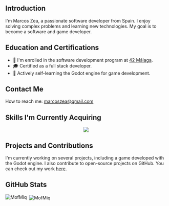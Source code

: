 ## Introduction

I'm Marcos Zea, a passionate software developer from Spain. I enjoy solving complex problems and learning new technologies. My goal is to become a software and game developer.

## Education and Certifications

 - 🌱 I'm enrolled in the software development program at [42 Málaga](https://www.42malaga.com/).
 - 🎓 Certified as a full stack developer.
 - 👾 Actively self-learning the Godot engine for game development.

## Contact Me

How to reach me: <a href="mailto:marcoszea@gmail.com">marcoszea@gmail.com</a>

## Skills I'm Currently Acquiring

<p align="center" dir="auto">
	<a href="https://skillicons.dev" rel="nofollow">
		<img src="https://skillicons.dev/icons?i=c,cpp,linux,git,github,godot,js,html,css,php,mysql,bootstrap" style="max-width: 100%;">
	</a>
</p>

## Projects and Contributions

I'm currently working on several projects, including a game developed with the Godot engine. I also contribute to open-source projects on GitHub. You can check out my work [here](https://github.com/MarcosZeaMoreno).

## GitHub Stats

<p><img align="left" src="https://github-readme-stats.vercel.app/api/top-langs?username=MarcosZeaMoreno&show_icons=true&locale=en&layout=compact" alt="MofMiq" /></p>
<p>&nbsp;<img align="center" src="https://github-readme-stats.vercel.app/api?username=MarcosZeaMoreno&show_icons=true&locale=en" alt="MofMiq" /></p>